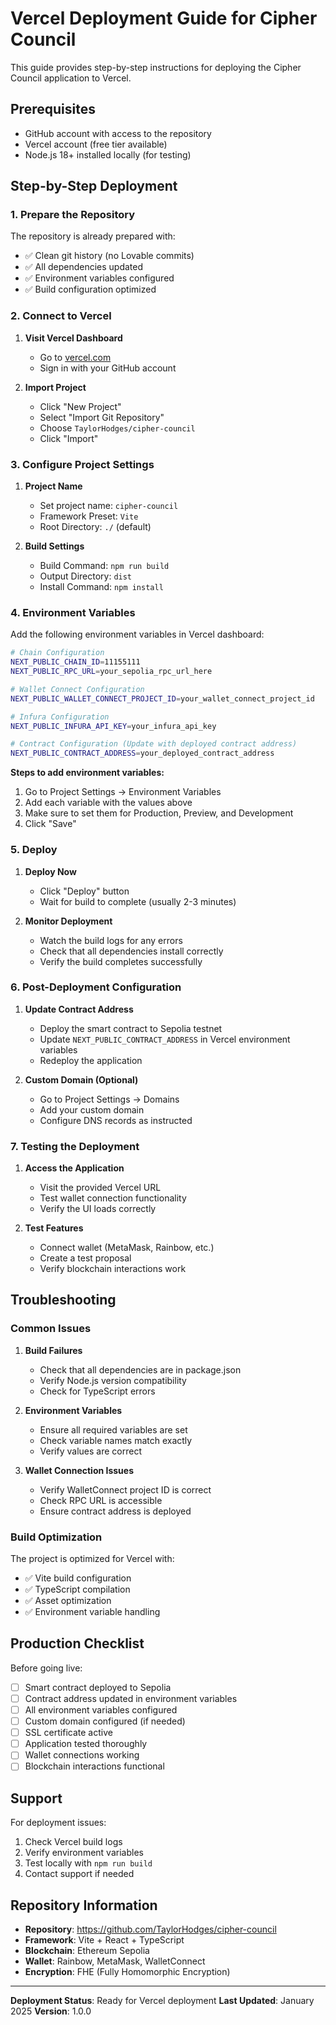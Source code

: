 # Vercel Deployment Guide for Cipher Council

This guide provides step-by-step instructions for deploying the Cipher Council application to Vercel.

## Prerequisites

- GitHub account with access to the repository
- Vercel account (free tier available)
- Node.js 18+ installed locally (for testing)

## Step-by-Step Deployment

### 1. Prepare the Repository

The repository is already prepared with:
- ✅ Clean git history (no Lovable commits)
- ✅ All dependencies updated
- ✅ Environment variables configured
- ✅ Build configuration optimized

### 2. Connect to Vercel

1. **Visit Vercel Dashboard**
   - Go to [vercel.com](https://vercel.com)
   - Sign in with your GitHub account

2. **Import Project**
   - Click "New Project"
   - Select "Import Git Repository"
   - Choose `TaylorHodges/cipher-council`
   - Click "Import"

### 3. Configure Project Settings

1. **Project Name**
   - Set project name: `cipher-council`
   - Framework Preset: `Vite`
   - Root Directory: `./` (default)

2. **Build Settings**
   - Build Command: `npm run build`
   - Output Directory: `dist`
   - Install Command: `npm install`

### 4. Environment Variables

Add the following environment variables in Vercel dashboard:

```bash
# Chain Configuration
NEXT_PUBLIC_CHAIN_ID=11155111
NEXT_PUBLIC_RPC_URL=your_sepolia_rpc_url_here

# Wallet Connect Configuration
NEXT_PUBLIC_WALLET_CONNECT_PROJECT_ID=your_wallet_connect_project_id

# Infura Configuration
NEXT_PUBLIC_INFURA_API_KEY=your_infura_api_key

# Contract Configuration (Update with deployed contract address)
NEXT_PUBLIC_CONTRACT_ADDRESS=your_deployed_contract_address
```

**Steps to add environment variables:**
1. Go to Project Settings → Environment Variables
2. Add each variable with the values above
3. Make sure to set them for Production, Preview, and Development
4. Click "Save"

### 5. Deploy

1. **Deploy Now**
   - Click "Deploy" button
   - Wait for build to complete (usually 2-3 minutes)

2. **Monitor Deployment**
   - Watch the build logs for any errors
   - Check that all dependencies install correctly
   - Verify the build completes successfully

### 6. Post-Deployment Configuration

1. **Update Contract Address**
   - Deploy the smart contract to Sepolia testnet
   - Update `NEXT_PUBLIC_CONTRACT_ADDRESS` in Vercel environment variables
   - Redeploy the application

2. **Custom Domain (Optional)**
   - Go to Project Settings → Domains
   - Add your custom domain
   - Configure DNS records as instructed

### 7. Testing the Deployment

1. **Access the Application**
   - Visit the provided Vercel URL
   - Test wallet connection functionality
   - Verify the UI loads correctly

2. **Test Features**
   - Connect wallet (MetaMask, Rainbow, etc.)
   - Create a test proposal
   - Verify blockchain interactions work

## Troubleshooting

### Common Issues

1. **Build Failures**
   - Check that all dependencies are in package.json
   - Verify Node.js version compatibility
   - Check for TypeScript errors

2. **Environment Variables**
   - Ensure all required variables are set
   - Check variable names match exactly
   - Verify values are correct

3. **Wallet Connection Issues**
   - Verify WalletConnect project ID is correct
   - Check RPC URL is accessible
   - Ensure contract address is deployed

### Build Optimization

The project is optimized for Vercel with:
- ✅ Vite build configuration
- ✅ TypeScript compilation
- ✅ Asset optimization
- ✅ Environment variable handling

## Production Checklist

Before going live:

- [ ] Smart contract deployed to Sepolia
- [ ] Contract address updated in environment variables
- [ ] All environment variables configured
- [ ] Custom domain configured (if needed)
- [ ] SSL certificate active
- [ ] Application tested thoroughly
- [ ] Wallet connections working
- [ ] Blockchain interactions functional

## Support

For deployment issues:
1. Check Vercel build logs
2. Verify environment variables
3. Test locally with `npm run build`
4. Contact support if needed

## Repository Information

- **Repository**: https://github.com/TaylorHodges/cipher-council
- **Framework**: Vite + React + TypeScript
- **Blockchain**: Ethereum Sepolia
- **Wallet**: Rainbow, MetaMask, WalletConnect
- **Encryption**: FHE (Fully Homomorphic Encryption)

---

**Deployment Status**: Ready for Vercel deployment
**Last Updated**: January 2025
**Version**: 1.0.0
